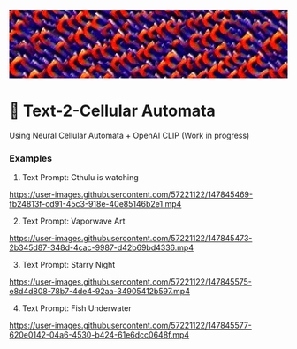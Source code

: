 ![](media/gifs/clip_pytorch_logo_wide.gif)

# :brain: Text-2-Cellular Automata

Using Neural Cellular Automata + OpenAI CLIP
(Work in progress)

### Examples
1. Text Prompt: Cthulu is watching

https://user-images.githubusercontent.com/57221122/147845469-fb24813f-cd91-45c3-918e-40e85146b2e1.mp4

2. Text Prompt: Vaporwave Art

https://user-images.githubusercontent.com/57221122/147845473-2b345d87-348d-4cac-9987-d42b69bd4336.mp4

3. Text Prompt: Starry Night

https://user-images.githubusercontent.com/57221122/147845575-e8d4d808-78b7-4de4-92aa-34905412b597.mp4

4. Text Prompt: Fish Underwater

https://user-images.githubusercontent.com/57221122/147845577-620e0142-04a6-4530-b424-61e6dcc0648f.mp4

